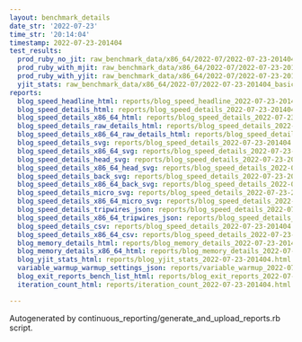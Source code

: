 ```yaml
---
layout: benchmark_details
date_str: '2022-07-23'
time_str: '20:14:04'
timestamp: 2022-07-23-201404
test_results:
  prod_ruby_no_jit: raw_benchmark_data/x86_64/2022-07/2022-07-23-201404_basic_benchmark_prod_ruby_no_jit.json
  prod_ruby_with_mjit: raw_benchmark_data/x86_64/2022-07/2022-07-23-201404_basic_benchmark_prod_ruby_with_mjit.json
  prod_ruby_with_yjit: raw_benchmark_data/x86_64/2022-07/2022-07-23-201404_basic_benchmark_prod_ruby_with_yjit.json
  yjit_stats: raw_benchmark_data/x86_64/2022-07/2022-07-23-201404_basic_benchmark_yjit_stats.json
reports:
  blog_speed_headline_html: reports/blog_speed_headline_2022-07-23-201404.html
  blog_speed_details_html: reports/blog_speed_details_2022-07-23-201404.html
  blog_speed_details_x86_64_html: reports/blog_speed_details_2022-07-23-201404.x86_64.html
  blog_speed_details_raw_details_html: reports/blog_speed_details_2022-07-23-201404.raw_details.html
  blog_speed_details_x86_64_raw_details_html: reports/blog_speed_details_2022-07-23-201404.x86_64.raw_details.html
  blog_speed_details_svg: reports/blog_speed_details_2022-07-23-201404.svg
  blog_speed_details_x86_64_svg: reports/blog_speed_details_2022-07-23-201404.x86_64.svg
  blog_speed_details_head_svg: reports/blog_speed_details_2022-07-23-201404.head.svg
  blog_speed_details_x86_64_head_svg: reports/blog_speed_details_2022-07-23-201404.x86_64.head.svg
  blog_speed_details_back_svg: reports/blog_speed_details_2022-07-23-201404.back.svg
  blog_speed_details_x86_64_back_svg: reports/blog_speed_details_2022-07-23-201404.x86_64.back.svg
  blog_speed_details_micro_svg: reports/blog_speed_details_2022-07-23-201404.micro.svg
  blog_speed_details_x86_64_micro_svg: reports/blog_speed_details_2022-07-23-201404.x86_64.micro.svg
  blog_speed_details_tripwires_json: reports/blog_speed_details_2022-07-23-201404.tripwires.json
  blog_speed_details_x86_64_tripwires_json: reports/blog_speed_details_2022-07-23-201404.x86_64.tripwires.json
  blog_speed_details_csv: reports/blog_speed_details_2022-07-23-201404.csv
  blog_speed_details_x86_64_csv: reports/blog_speed_details_2022-07-23-201404.x86_64.csv
  blog_memory_details_html: reports/blog_memory_details_2022-07-23-201404.html
  blog_memory_details_x86_64_html: reports/blog_memory_details_2022-07-23-201404.x86_64.html
  blog_yjit_stats_html: reports/blog_yjit_stats_2022-07-23-201404.html
  variable_warmup_warmup_settings_json: reports/variable_warmup_2022-07-23-201404.warmup_settings.json
  blog_exit_reports_bench_list_html: reports/blog_exit_reports_2022-07-23-201404.bench_list.html
  iteration_count_html: reports/iteration_count_2022-07-23-201404.html

---
```

Autogenerated by continuous_reporting/generate_and_upload_reports.rb script.
